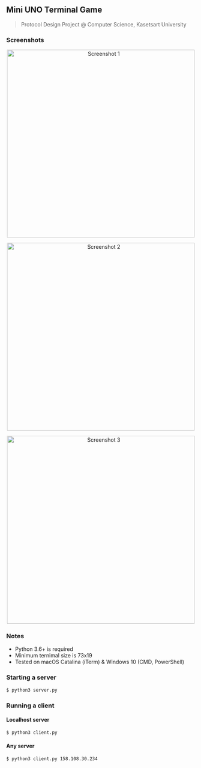 ## Mini UNO Terminal Game

> Protocol Design Project @ Computer Science, Kasetsart University

### Screenshots

<p align="center">
    <img src="../assets/wait.png?raw=true" alt="Screenshot 1" height="500" />
</p>

<p align="center">
    <img src="../assets/player_turn.png?raw=true" alt="Screenshot 2" height="500" />
</p>

<p align="center">
    <img src="../assets/opponent_turn.png?raw=true" alt="Screenshot 3" height="500" />
</p>

### Notes

- Python 3.6+ is required
- Minimum ternimal size is 73x19
- Tested on macOS Catalina (iTerm) & Windows 10 (CMD, PowerShell)

### Starting a server

```sh
$ python3 server.py
```

### Running a client

#### Localhost server

```sh
$ python3 client.py
```

#### Any server

```sh
$ python3 client.py 158.108.30.234
```

